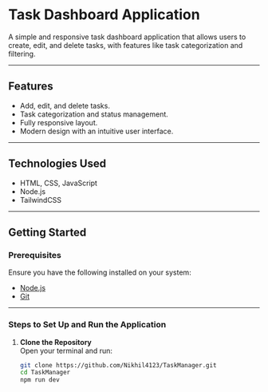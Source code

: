# Task Dashboard Application

A simple and responsive task dashboard application that allows users to create, edit, and delete tasks, with features like task categorization and filtering.

---

## Features
- Add, edit, and delete tasks.
- Task categorization and status management.
- Fully responsive layout.
- Modern design with an intuitive user interface.

---

## Technologies Used
- HTML, CSS, JavaScript
- Node.js
- TailwindCSS

---

## Getting Started

### Prerequisites
Ensure you have the following installed on your system:
- [Node.js](https://nodejs.org/)
- [Git](https://git-scm.com/)

---

### Steps to Set Up and Run the Application

1. **Clone the Repository**  
   Open your terminal and run:  
   ```bash  
   git clone https://github.com/Nikhil4123/TaskManager.git  
   cd TaskManager  
   npm run dev
